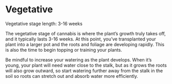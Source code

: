 # Vegetative

Vegetative stage length: 3-16 weeks

The vegetative stage of cannabis is where the plant’s growth truly takes off, and it typically lasts 3-16 weeks. At this point, you’ve transplanted your plant into a larger pot and the roots and foliage are developing rapidly. This is also the time to begin topping or training your plants.

Be mindful to increase your watering as the plant develops. When it’s young, your plant will need water close to the stalk, but as it grows the roots will also grow outward, so start watering further away from the stalk in the soil so roots can stretch out and absorb water more efficiently.
